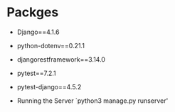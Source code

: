 # Packges

- Django==4.1.6
- python-dotenv==0.21.1
- djangorestframework==3.14.0
- pytest==7.2.1
- pytest-django==4.5.2

- Running the Server
  `python3 manage.py runserver'
